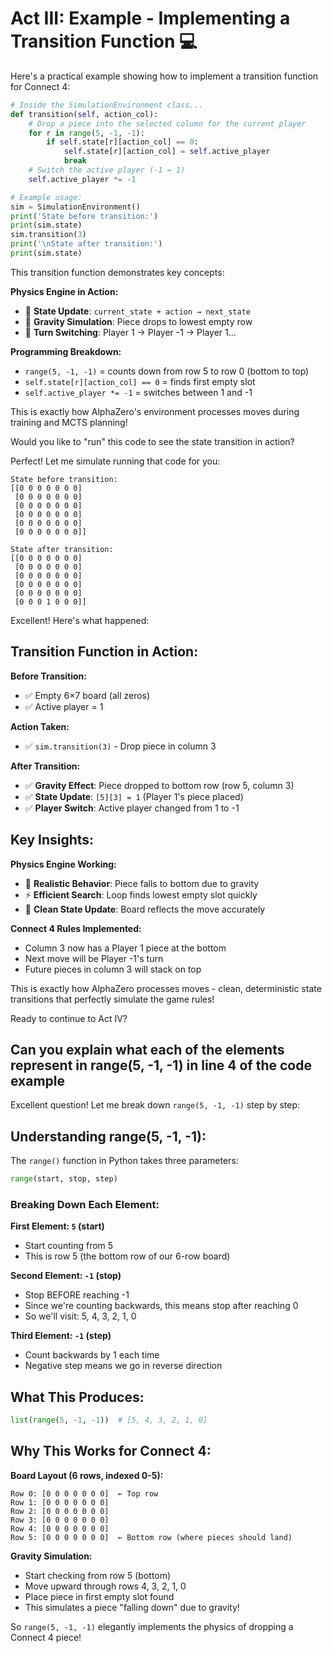 # Act III: Example - Implementing a Transition Function 💻

Here's a practical example showing how to implement a transition function for Connect 4:

```python
# Inside the SimulationEnvironment class...
def transition(self, action_col):
    # Drop a piece into the selected column for the current player
    for r in range(5, -1, -1):
        if self.state[r][action_col] == 0:
            self.state[r][action_col] = self.active_player
            break
    # Switch the active player (-1 ↔ 1)
    self.active_player *= -1

# Example usage:
sim = SimulationEnvironment()
print('State before transition:')
print(sim.state)
sim.transition(3)
print('\nState after transition:')
print(sim.state)
```

This transition function demonstrates key concepts:

**Physics Engine in Action:**
- 🔄 **State Update**: `current_state + action → next_state`
- 🏃 **Gravity Simulation**: Piece drops to lowest empty row
- 🔀 **Turn Switching**: Player 1 → Player -1 → Player 1...

**Programming Breakdown:**
- `range(5, -1, -1)` = counts down from row 5 to row 0 (bottom to top)
- `self.state[r][action_col] == 0` = finds first empty slot
- `self.active_player *= -1` = switches between 1 and -1

This is exactly how AlphaZero's environment processes moves during training and MCTS planning!

Would you like to "run" this code to see the state transition in action?

Perfect! Let me simulate running that code for you:

```
State before transition:
[[0 0 0 0 0 0 0]
 [0 0 0 0 0 0 0]
 [0 0 0 0 0 0 0]
 [0 0 0 0 0 0 0]
 [0 0 0 0 0 0 0]
 [0 0 0 0 0 0 0]]

State after transition:
[[0 0 0 0 0 0 0]
 [0 0 0 0 0 0 0]
 [0 0 0 0 0 0 0]
 [0 0 0 0 0 0 0]
 [0 0 0 0 0 0 0]
 [0 0 0 1 0 0 0]]
```

Excellent! Here's what happened:

## Transition Function in Action:

**Before Transition:**
- ✅ Empty 6×7 board (all zeros)
- ✅ Active player = 1

**Action Taken:**
- ✅ `sim.transition(3)` - Drop piece in column 3

**After Transition:**
- ✅ **Gravity Effect**: Piece dropped to bottom row (row 5, column 3)
- ✅ **State Update**: `[5][3] = 1` (Player 1's piece placed)
- ✅ **Player Switch**: Active player changed from 1 to -1

## Key Insights:

**Physics Engine Working:**
- 🎯 **Realistic Behavior**: Piece falls to bottom due to gravity
- ⚡ **Efficient Search**: Loop finds lowest empty slot quickly
- 🔄 **Clean State Update**: Board reflects the move accurately

**Connect 4 Rules Implemented:**
- Column 3 now has a Player 1 piece at the bottom
- Next move will be Player -1's turn
- Future pieces in column 3 will stack on top

This is exactly how AlphaZero processes moves - clean, deterministic state transitions that perfectly simulate the game rules!

Ready to continue to Act IV?

## Can you explain what each of the elements represent in range(5, -1, -1) in line 4 of the code example

Excellent question! Let me break down `range(5, -1, -1)` step by step:

## Understanding range(5, -1, -1):

The `range()` function in Python takes three parameters:
```python
range(start, stop, step)
```

### Breaking Down Each Element:

**First Element: `5` (start)**
- Start counting from 5
- This is row 5 (the bottom row of our 6-row board)

**Second Element: `-1` (stop)**
- Stop BEFORE reaching -1
- Since we're counting backwards, this means stop after reaching 0
- So we'll visit: 5, 4, 3, 2, 1, 0

**Third Element: `-1` (step)**
- Count backwards by 1 each time
- Negative step means we go in reverse direction

## What This Produces:
```python
list(range(5, -1, -1))  # [5, 4, 3, 2, 1, 0]
```

## Why This Works for Connect 4:

**Board Layout (6 rows, indexed 0-5):**
```
Row 0: [0 0 0 0 0 0 0]  ← Top row
Row 1: [0 0 0 0 0 0 0]
Row 2: [0 0 0 0 0 0 0]
Row 3: [0 0 0 0 0 0 0]
Row 4: [0 0 0 0 0 0 0]
Row 5: [0 0 0 0 0 0 0]  ← Bottom row (where pieces should land)
```

**Gravity Simulation:**
- Start checking from row 5 (bottom)
- Move upward through rows 4, 3, 2, 1, 0
- Place piece in first empty slot found
- This simulates a piece "falling down" due to gravity!

So `range(5, -1, -1)` elegantly implements the physics of dropping a Connect 4 piece!

